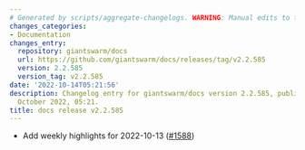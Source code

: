 ```yaml
---
# Generated by scripts/aggregate-changelogs. WARNING: Manual edits to this files will be overwritten.
changes_categories:
- Documentation
changes_entry:
  repository: giantswarm/docs
  url: https://github.com/giantswarm/docs/releases/tag/v2.2.585
  version: 2.2.585
  version_tag: v2.2.585
date: '2022-10-14T05:21:56'
description: Changelog entry for giantswarm/docs version 2.2.585, published on 14
  October 2022, 05:21.
title: docs release v2.2.585
---
```


- Add weekly highlights for 2022-10-13 ([#1588](https://github.com/giantswarm/docs/pull/1588))

